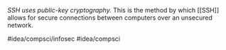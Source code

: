 *SSH uses public-key cryptography.* This is the method by which [[SSH]] allows for secure connections between computers over an unsecured network. 

#idea/compsci/infosec 
#idea/compsci 